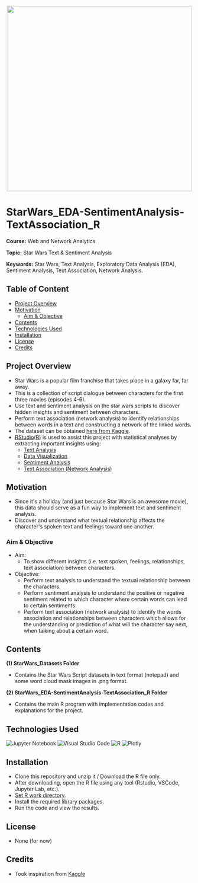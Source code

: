 <p align="center">
    <img width="500" src="https://upload.wikimedia.org/wikipedia/commons/thumb/6/6c/Star_Wars_Logo.svg/1200px-Star_Wars_Logo.svg.png">
</p>

# StarWars_EDA-SentimentAnalysis-TextAssociation_R

**Course:** Web and Network Analytics

**Topic:** Star Wars Text & Sentiment Analysis 

**Keywords:** Star Wars, Text Analysis, Exploratory Data Analysis (EDA), Sentiment Analysis, Text Association, Network Analysis.



## Table of Content
- [Project Overview](#Project-Overview)
- [Motivation](#Motivation)
  - [Aim & Objective](##Aim---Objective)
- [Contents](#Contents)
- [Technologies Used](#Technologies-Used)
- [Installation](#Installation)
- [License](#License)
- [Credits](#Credits)



## Project Overview
- Star Wars is a popular film franchise that takes place in a galaxy far, far away. 
- This is a collection of script dialogue between characters for the first three movies (episodes 4-6). 
- Use text and sentiment analysis on the star wars scripts to discover hidden insights and sentiment between characters.
- Perform text association (network analysis) to identify relationships between words in a text and constructing a network of the linked words.
- The dataset can be obtained [here from Kaggle](https://www.kaggle.com/datasets/xvivancos/star-wars-movie-scripts).
- [RStudio(R)](https://rstudio-education.github.io/hopr/starting.html) is used to assist this project with statistical analyses by extracting important insights using: 
  - [Text Analysis](https://en.wikipedia.org/w/index.php?title=Text_analysis&redirect=no)
  - [Data Visualization](https://en.wikipedia.org/wiki/Data_and_information_visualization)
  - [Sentiment Analysis](https://en.wikipedia.org/wiki/Sentiment_analysis)
  - [Text Association (Network Analysis)](https://towardsdatascience.com/text-network-analysis-a-concise-review-of-network-construction-methods-8e875108f058)



## Motivation
- Since it's a holiday (and just because Star Wars is an awesome movie), this data should serve as a fun way to implement text and sentiment analysis.
- Discover and understand what textual relationship affects the character's spoken text and feelings toward one another. 



### Aim & Objective
- Aim: 
  - To show different insights (i.e. text spoken, feelings, relationships, text association) between characters.
- Objective: 
  - Perform text analysis to understand the textual relationship between the characters.
  - Perform sentiment analysis to understand the positive or negative sentiment related to which character where certain words can lead to certain sentiments.
  - Perform text association (network analysis) to Identify the words association and relationships between characters which allows for the understanding or prediction of what will the character say next, when talking about a certain word. 



## Contents
**(1) StarWars_Datasets Folder**
  - Contains the Star Wars Script datasets in text format (notepad) and some word cloud mask images in .png format.

**(2) StarWars_EDA-SentimentAnalysis-TextAssociation_R Folder**
  - Contains the main R program with implementation codes and explanations for the project.



## Technologies Used
<p </p>

![Jupyter Notebook](https://img.shields.io/badge/jupyter-%23FA0F00.svg?style=for-the-badge&logo=jupyter&logoColor=white)
![Visual Studio Code](https://img.shields.io/badge/Visual%20Studio%20Code-0078d7.svg?style=for-the-badge&logo=visual-studio-code&logoColor=white)
![R](https://img.shields.io/badge/r-%23276DC3.svg?style=for-the-badge&logo=r&logoColor=white)
![Plotly](https://img.shields.io/badge/Plotly-%233F4F75.svg?style=for-the-badge&logo=plotly&logoColor=white)

<p </p>



## Installation
- Clone this repository and unzip it / Download the R file only.
- After downloading, open the R file using any tool (Rstudio, VSCode, Jupyter Lab, etc.).
- [Set R work directory](https://r-lang.com/setwd-function-in-r-with-example/#:~:text=The%20setwd%20in%20r%20is,to%20navigate%20the%20data%20directory.).
- Install the required library packages.
- Run the code and view the results.



## License
- None (for now)



## Credits
- Took inspiration from [Kaggle](https://www.kaggle.com/)


